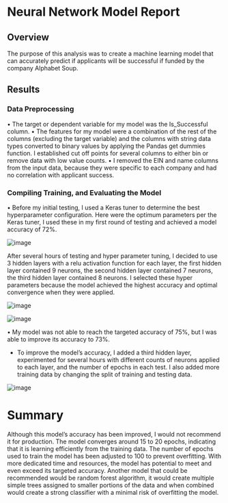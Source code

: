 # Neural Network Model Report

## Overview
The purpose of this analysis was to create a machine learning model that can accurately predict if applicants will be successful if funded by the company Alphabet Soup.

## Results

### Data Preprocessing 
•	The target or dependent variable for my model was the Is_Successful column.
•	The features for my model were a combination of the rest of the columns (excluding the target variable) and the columns with string data types converted to binary values by applying the Pandas get dummies function. I established cut off points for several columns to either bin or remove data with low value counts.
•	I removed the EIN and name columns from the input data, because they were specific to each company and had no correlation with applicant success.

### Compiling Training, and Evaluating the Model
•	Before my initial testing, I used a Keras tuner to determine the best hyperparameter configuration. Here were the optimum parameters per the Keras tuner, I used these in my first round of testing and achieved a model accuracy of 72%.

![image](https://github.com/TZDSGeek/Deep-Learning-Challenge/assets/137857956/781c5e48-a163-4787-a415-516797377d87)

After several hours of testing and hyper parameter tuning, I decided to use 3 hidden layers with a relu activation function for each layer, the first hidden layer contained 9 neurons, the second hidden layer contained 7 neurons, the third hidden layer contained 8 neurons. I selected these hyper parameters because the model achieved the highest accuracy and optimal convergence when they were applied. 

![image](https://github.com/TZDSGeek/Deep-Learning-Challenge/assets/137857956/d368d2ce-da54-4273-b73a-e614960b9c90)

![image](https://github.com/TZDSGeek/Deep-Learning-Challenge/assets/137857956/92579ae7-419a-451e-a1f0-ad63434b05b0)

•	My model was not able to reach the targeted accuracy of 75%, but I was able to improve its accuracy to 73%.
*	To improve the model’s accuracy, I added a third hidden layer, experimented for several hours with different counts of neurons applied to each layer, and the number of epochs in each test. I also added more training data by changing the split of training and testing data.

![image](https://github.com/TZDSGeek/Deep-Learning-Challenge/assets/137857956/1051a0e5-8e70-4c5e-832d-2b4cc908c75d)

# Summary
Although this model’s accuracy has been improved, I would not recommend it for production. The model converges around 15 to 20 epochs, indicating that it is learning efficiently from the training data. The number of epochs used to train the model has been adjusted to 100 to prevent overfitting. With more dedicated time and resources, the model has potential to meet and even exceed its targeted accuracy. Another model that could be recommended would be random forest algorithm, it would create multiple simple trees assigned to smaller portions of the data and when combined would create a strong classifier with a minimal risk of overfitting the model.
